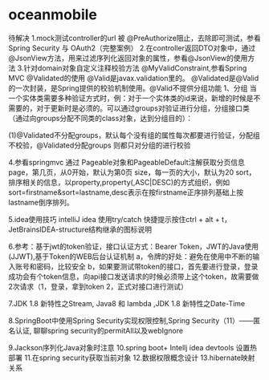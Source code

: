 # oceanmobile

待解决
1.mock测试controller的url 被 @PreAuthorize阻止，去除即可测试，参看Spring Security 与 OAuth2（完整案例）
2.在controller返回DTO对象中，通过@JsonView方法，用来过滤序列化返回对象的属性，参看@JsonView的使用方法
3.针对domain对象自定义注释校验方法 @MyValidConstraint,参看Spring MVC @Validated的使用
  @Valid是javax.validation里的。
  @Validated是@Valid 的一次封装，是Spring提供的校验机制使用。@Valid不提供分组功能
  1、分组
  当一个实体类需要多种验证方式时，例：对于一个实体类的id来说，新增的时候是不需要的，对于更新时是必须的。可以通过groups对验证进行分组，分组接口类（通过向groups分配不同类的class对象，达到分组目的）：
  
  (1)@Validated不分配groups，默认每个没有组的属性每次都要进行验证，分配组不校验，@Validated分配groups 则都只对分组的进行校验

4.参看springmvc 通过 Pageable对象和PageableDefault注解获取分页信息
page，第几页，从0开始，默认为第0页
size，每一页的大小，默认为20
sort，排序相关的信息，以property,property(,ASC|DESC)的方式组织，例如sort=firstname&sort=lastname,desc表示在按firstname正序排列基础上按lastname倒序排列。

5.idea使用技巧  intelliJ idea 使用try/catch 快捷提示按住ctrl + alt + t，JetBrainsIDEA-structure结构继承的图标说明

6.参考：基于jwt的token验证，接口认证方式：Bearer Token，JWT的Java使用 (JJWT),基于Token的WEB后台认证机制
a，令牌的好处：避免在使用中不断的输入账号和密码，比较安全
b，如果要测试带token的接口，首先要进行登录，登录成功会有个token信息，向api接口发送请求的时候必须带上这个token，故需要做2次请求（1，登录，拿到token 2，正式对接口进行测试）

7.JDK 1.8 新特性之Stream, Java8 和 lambda ,JDK 1.8 新特性之Date-Time

8.SpringBoot中使用Spring Security实现权限控制,Spring Security（11）——匿名认证, 聊聊spring security的permitAll以及webIgnore

9.Jackson序列化Java对象时注意
10.spring boot+ Intellj idea devtools 设置热部署
11.在spring security获取当前对象
12.数据权限概念设计
13.hibernate映射关系